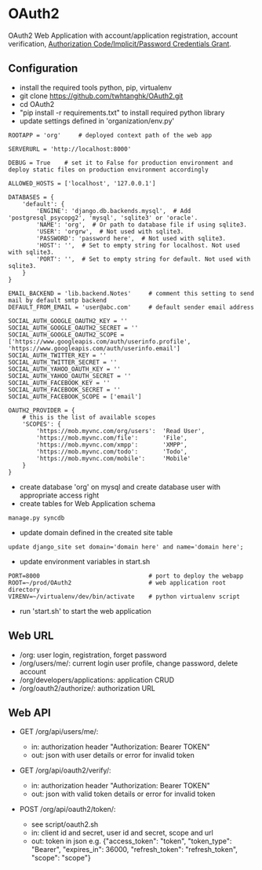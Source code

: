 # OAuth2
OAuth2 Web Application with account/application registration, account verification, [Authorization Code/Implicit/Password Credentials Grant](http://tools.ietf.org/html/rfc6749).

## Configuration
*   install the required tools python, pip, virtualenv
*	git clone https://github.com/twhtanghk/OAuth2.git
*   cd OAuth2
*   "pip install -r requirements.txt" to install required python library
*	update settings defined in 'organization/env.py'
```
ROOTAPP = 'org'     # deployed context path of the web app

SERVERURL = 'http://localhost:8000'

DEBUG = True    # set it to False for production environment and deploy static files on production environment accordingly

ALLOWED_HOSTS = ['localhost', '127.0.0.1']

DATABASES = {
    'default': {
        'ENGINE': 'django.db.backends.mysql',  # Add 'postgresql_psycopg2', 'mysql', 'sqlite3' or 'oracle'.
        'NAME': 'org',  # Or path to database file if using sqlite3.
        'USER': 'orgrw',  # Not used with sqlite3.
        'PASSWORD': 'password here',  # Not used with sqlite3.
        'HOST': '',  # Set to empty string for localhost. Not used with sqlite3.
        'PORT': '',  # Set to empty string for default. Not used with sqlite3.
    }
}

EMAIL_BACKEND = 'lib.backend.Notes'     # comment this setting to send mail by default smtp backend
DEFAULT_FROM_EMAIL = 'user@abc.com'     # default sender email address

SOCIAL_AUTH_GOOGLE_OAUTH2_KEY = ''
SOCIAL_AUTH_GOOGLE_OAUTH2_SECRET = ''
SOCIAL_AUTH_GOOGLE_OAUTH2_SCOPE = ['https://www.googleapis.com/auth/userinfo.profile', 'https://www.googleapis.com/auth/userinfo.email']
SOCIAL_AUTH_TWITTER_KEY = ''
SOCIAL_AUTH_TWITTER_SECRET = ''
SOCIAL_AUTH_YAHOO_OAUTH_KEY = ''
SOCIAL_AUTH_YAHOO_OAUTH_SECRET = ''
SOCIAL_AUTH_FACEBOOK_KEY = ''
SOCIAL_AUTH_FACEBOOK_SECRET = ''
SOCIAL_AUTH_FACEBOOK_SCOPE = ['email']

OAUTH2_PROVIDER = {
    # this is the list of available scopes
    'SCOPES': {
        'https://mob.myvnc.com/org/users':  'Read User',
        'https://mob.myvnc.com/file':       'File',
        'https://mob.myvnc.com/xmpp':       'XMPP',
        'https://mob.myvnc.com/todo':       'Todo',
        'https://mob.myvnc.com/mobile':     'Mobile'
    }
}
```
*	create database 'org' on mysql and create database user with appropriate access right
*	create tables for Web Application schema
```
manage.py syncdb
```
*	update domain defined in the created site table
```
update django_site set domain='domain here' and name='domain here';
``` 
*	update environment variables in start.sh

```
PORT=8000								# port to deploy the webapp
ROOT=~/prod/OAuth2						# web application root directory
VIRENV=~/virtualenv/dev/bin/activate	# python virtualenv script
```
*	run 'start.sh' to start the web application

## Web URL
* /org:	user login, registration, forget password
* /org/users/me/: current login user profile, change password, delete account
* /org/developers/applications:	application CRUD
* /org/oauth2/authorize/: authorization URL

## Web API
* GET /org/api/users/me/: 
	*	in: authorization header "Authorization: Bearer TOKEN"
	*	out: json with user details or error for invalid token

* GET /org/api/oauth2/verify/:
	*	in: authorization header "Authorization: Bearer TOKEN"
	*	out: json with valid token details or error for invalid token
	
* POST /org/api/oauth2/token/:
	*	see script/oauth2.sh
	*	in: client id and secret, user id and secret, scope and url
	*	out: token in json e.g. {"access_token": "token", "token_type": "Bearer", "expires_in": 36000, "refresh_token": "refresh_token", "scope": "scope"}